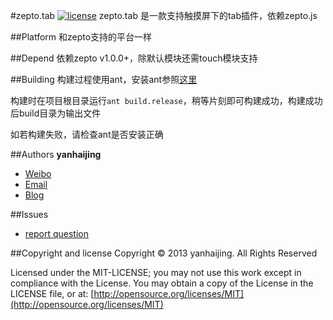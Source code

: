 #zepto.tab [![license](http://img.shields.io/npm/l/express.svg)](https://github.com/yanhaijing/zepto.tab/blob/master/license.txt)
zepto.tab 是一款支持触摸屏下的tab插件，依赖zepto.js

##Platform
和zepto支持的平台一样

##Depend
依赖zepto v1.0.0+，除默认模块还需touch模块支持

##Building
构建过程使用ant，安装ant参照[这里](http://ant.apache.org/manual/install.html)

构建时在项目根目录运行`ant build.release`，稍等片刻即可构建成功，构建成功后build目录为输出文件

如若构建失败，请检查ant是否安装正确

##Authors
**yanhaijing**

- [Weibo](http://weibo.com/yanhaijing1234 "yanhaijing's Weibo")
- [Email](mailto:yanhaijing@yeah.net "yanhaijing's Email")
- [Blog](http://yanhaijing.com "yanhaijing's Blog")

##Issues
- [report question](https://github.com/yanhaijing/zepto.tab/issues "report question")

##Copyright and license
Copyright © 2013 yanhaijing. All Rights Reserved

Licensed under the MIT-LICENSE;
you may not use this work except in compliance with the License.
You may obtain a copy of the License in the LICENSE file, or at:
	[http://opensource.org/licenses/MIT](http://opensource.org/licenses/MIT)
